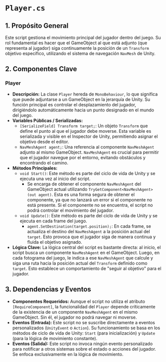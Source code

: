 # `Player.cs`

## 1. Propósito General
Este script gestiona el movimiento principal del jugador dentro del juego. Su rol fundamental es hacer que el GameObject al que está adjunto (que representa al jugador) siga continuamente la posición de un `Transform` objetivo específico, utilizando el sistema de navegación `NavMesh` de Unity.

## 2. Componentes Clave

### Player
- **Descripción:** La clase `Player` hereda de `MonoBehaviour`, lo que significa que puede adjuntarse a un GameObject en la jerarquía de Unity. Su función principal es controlar el desplazamiento del jugador, dirigiéndolo automáticamente hacia un punto designado en el mundo del juego.
- **Variables Públicas / Serializadas:**
    - `[SerializeField] Transform target;`: Un objeto `Transform` que define el punto al que el jugador debe moverse. Esta variable es serializada y visible en el Inspector de Unity, permitiendo asignar el objetivo desde el editor.
    - `NavMeshAgent agent;`: Una referencia al componente `NavMeshAgent` adjunto al mismo GameObject. `NavMeshAgent` es crucial para permitir que el jugador navegue por el entorno, evitando obstáculos y encontrando el camino.
- **Métodos Principales:**
    - `void Start()`: Este método es parte del ciclo de vida de Unity y se ejecuta una vez al inicio del script.
        - Se encarga de obtener el componente `NavMeshAgent` del GameObject actual utilizando `TryGetComponent<NavMeshAgent>(out agent)`. Esta es una forma segura de obtener el componente, ya que no lanzará un error si el componente no está presente. Si el componente no se encuentra, el script no podrá controlar el movimiento del jugador.
    - `void Update()`: Este método es parte del ciclo de vida de Unity y se ejecuta en cada frame del juego.
        - `agent.SetDestination(target.position);`: En cada frame, se actualiza el destino del `NavMeshAgent` a la posición actual del `target`. Esto provoca que el jugador siga de manera continua y fluida el objetivo asignado.
- **Lógica Clave:**
    La lógica central del script es bastante directa: al inicio, el script busca un componente `NavMeshAgent` en el GameObject. Luego, en cada fotograma del juego, le indica a ese `NavMeshAgent` que calcule y siga una ruta hacia la posición actual del `Transform` definido como `target`. Esto establece un comportamiento de "seguir al objetivo" para el jugador.

## 3. Dependencias y Eventos
- **Componentes Requeridos:**
    Aunque el script no utiliza el atributo `[RequireComponent]`, la funcionalidad del `Player` depende críticamente de la existencia de un componente `NavMeshAgent` en el mismo GameObject. Sin él, el jugador no podrá navegar ni moverse.
- **Eventos (Entrada):**
    Este script no se suscribe directamente a eventos personalizados (`UnityEvent` o `Action`). Su funcionamiento se basa en los métodos de ciclo de vida de Unity: `Start` (para inicialización) y `Update` (para la lógica de movimiento constante).
- **Eventos (Salida):**
    Este script no invoca ningún evento personalizado para notificar a otros sistemas sobre el estado o acciones del jugador. Se enfoca exclusivamente en la lógica de movimiento.